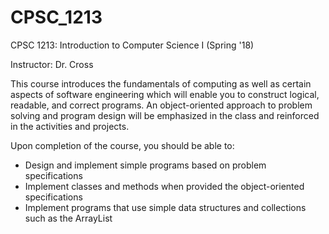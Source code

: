 # CPSC_1213
CPSC 1213: Introduction to Computer Science I (Spring '18)

Instructor: Dr. Cross

This course introduces the fundamentals of computing as well as certain aspects of software engineering  which will enable you to construct logical, readable, and correct programs. An object-oriented approach to problem solving and program design will be emphasized in the class and reinforced in the activities and projects.

Upon completion of the course, you should be able to:

  * Design and implement simple programs based on problem specifications
  * Implement classes and methods when provided the object-oriented specifications
  * Implement programs that use simple data structures and collections such as the ArrayList
